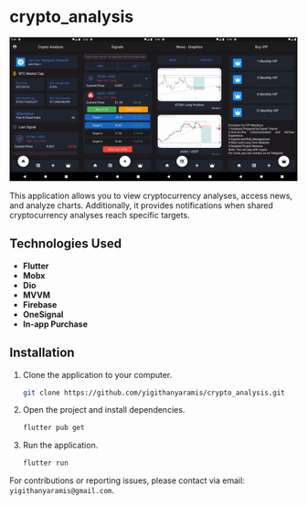 # crypto_analysis

![Screen shot](image/crypto_analysis_ss.jpg)

This application allows you to view cryptocurrency analyses, access news, and analyze charts. Additionally, it provides notifications when shared cryptocurrency analyses reach specific targets.

## Technologies Used

- **Flutter**
- **Mobx**
- **Dio**
- **MVVM**
- **Firebase**
- **OneSignal**
- **In-app Purchase**

## Installation

1. Clone the application to your computer.
    ```bash
    git clone https://github.com/yigithanyaramis/crypto_analysis.git
    ```

2. Open the project and install dependencies.
    ```bash
    flutter pub get
    ```

3. Run the application.
    ```bash
    flutter run
    ```

For contributions or reporting issues, please contact via email: `yigithanyaramis@gmail.com`.